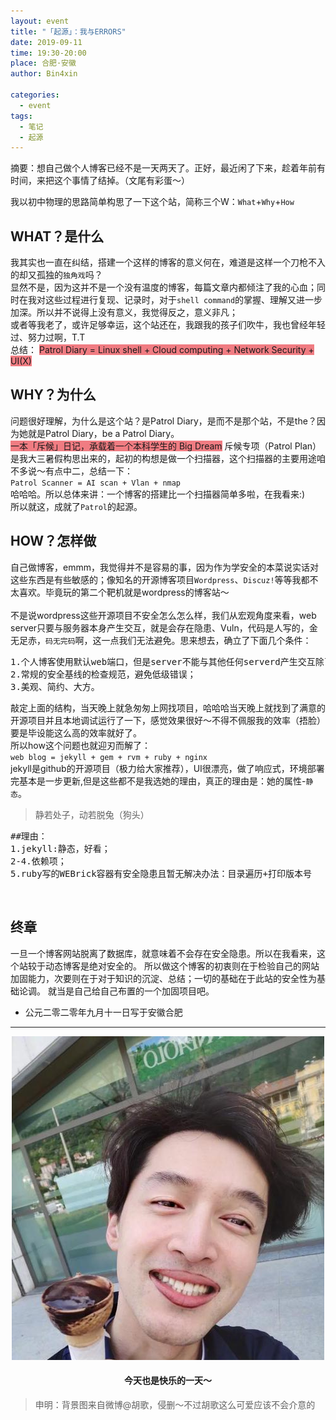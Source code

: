 ```yaml
---
layout: event
title: "「起源」：我与ERRORS"
date: 2019-09-11
time: 19:30-20:00
place: 合肥·安徽
author: Bin4xin

categories:
  - event
tags:
  - 笔记
  - 起源
---
```


摘要：想自己做个人博客已经不是一天两天了。正好，最近闲了下来，趁着年前有时间，来把这个事情了结掉。（文尾有彩蛋～）<br>

我以初中物理的思路简单构思了一下这个站，简称三个W：`What`+`Why`+`How`

## WHAT？是什么
我其实也一直在纠结，搭建一个这样的博客的意义何在，难道是这样一个刀枪不入的却又孤独的`独角戏`吗？<br>显然不是，因为这并不是一个没有温度的博客，每篇文章内都倾注了我的心血；同时在我对这些过程进行复现、记录时，对于`shell command`的掌握、理解又进一步加深。所以并不说得上没有意义，我觉得反之，意义非凡；<br>或者等我老了，或许足够幸运，这个站还在，我跟我的孩子们吹牛，我也曾经年轻过、努力过啊，T.T<br>
总结：
<span style="background-color:rgb(240,124,130);">Patrol Diary = Linux shell + Cloud computing + Network Security + UI(X)</span>

## WHY？为什么
问题很好理解，为什么是这个站？是Patrol Diary，是而不是那个站，不是the？因为她就是Patrol Diary，be a Patrol Diary。<br>
<span style="background-color:rgb(240,124,130);">一本「斥候」日记，承载着一个本科学生的 Big Dream</span>
斥候专项（Patrol Plan）是我大三暑假构思出来的，起初的构想是做一个扫描器，这个扫描器的主要用途咱不多说～有点中二，总结一下：<br>
`Patrol Scanner = AI scan + Vlan + nmap`<br>
哈哈哈。所以总体来讲：一个博客的搭建比一个扫描器简单多啦，在我看来:)<br>
所以就这，成就了`Patrol`的起源。

## HOW？怎样做

自己做博客，emmm，我觉得并不是容易的事，因为作为学安全的本菜说实话对这些东西是有些敏感的；像知名的开源博客项目`Wordpress`、`Discuz!`等等我都不太喜欢。毕竟玩的第二个靶机就是wordpress的博客站～
<br><br>
不是说wordpress这些开源项目不安全怎么怎么样，我们从宏观角度来看，web server只要与服务器本身产生交互，就是会存在隐患、Vuln，代码是人写的，金无足赤，`码无完码`啊，这一点我们无法避免。思来想去，确立了下面几个条件：
<pre class="brush:python;toolbar:false">
1.个人博客使用默认web端口，但是server不能与其他任何serverd产生交互除了httpd以外；
2.常规的安全基线的检查规范，避免低级错误；
3.美观、简约、大方。
</pre>
敲定上面的结构，当天晚上就急匆匆上网找项目，哈哈哈当天晚上就找到了满意的开源项目并且本地调试运行了一下，感觉效果很好～不得不佩服我的效率（捂脸）要是毕设能这么高的效率就好了。<br>
所以how这个问题也就迎刃而解了：<br>
`web blog = jekyll + gem + rvm + ruby + nginx`
<br>jekyll是github的开源项目（极力给大家推荐），UI很漂亮，做了响应式，环境部署完基本是一步更新,但是这些都不是我选她的理由，真正的理由是：她的属性-`静态`。<br>
> 静若处子，动若脱兔（狗头）
<pre class="brush:python;toolbar:false">
##理由：
1.jekyll:静态，好看；
2-4.依赖项；
5.ruby写的WEBrick容器有安全隐患且暂无解决办法：目录遍历+打印版本号
</pre>
<br>

## 终章
一旦一个博客网站脱离了数据库，就意味着不会存在安全隐患。所以在我看来，这个站较于动态博客是绝对安全的。
所以做这个博客的初衷则在于检验自己的网站加固能力，次要则在于对于知识的沉淀、总结；一切的基础在于此站的安全性为基础论调。
就当是自己给自己布置的一个加固项目吧。

* 公元二零二零年九月十一日写于安徽合肥

---
<center><img src="/assets/img/post-bg/huge-zihe-bg2.jpeg"></center>

<center><h4>今天也是快乐的一天～</h4></center>

> 申明：背景图来自微博@胡歌，侵删～不过胡歌这么可爱应该不会介意的

